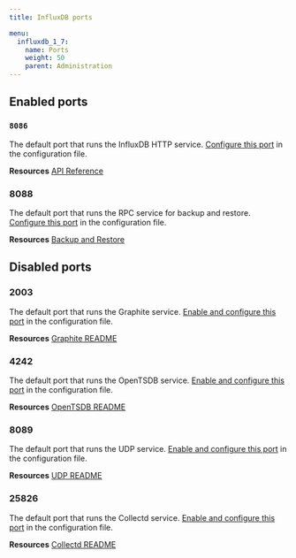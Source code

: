 ```yaml
---
title: InfluxDB ports

menu:
  influxdb_1_7:
    name: Ports
    weight: 50
    parent: Administration
---
```


## Enabled ports

### `8086`
The default port that runs the InfluxDB HTTP service.
[Configure this port](/influxdb/v1.7/administration/config/#bind-address-8086)
in the configuration file.

**Resources** [API Reference](/influxdb/v1.7/tools/api/)

### 8088
The default port that runs the RPC service for backup and restore.
[Configure this port](/influxdb/v1.7/administration/config/#bind-address-127-0-0-1-8088)
in the configuration file.

**Resources** [Backup and Restore](/influxdb/v1.7/administration/backup_and_restore/)

## Disabled ports

### 2003

The default port that runs the Graphite service.
[Enable and configure this port](/influxdb/v1.7/administration/config/#bind-address-2003)
in the configuration file.

**Resources** [Graphite README](https://github.com/influxdata/influxdb/blob/master/services/graphite/README.md)

### 4242

The default port that runs the OpenTSDB service.
[Enable and configure this port](/influxdb/v1.7/administration/config/#bind-address-4242)
in the configuration file.

**Resources** [OpenTSDB README](https://github.com/influxdata/influxdb/blob/master/services/opentsdb/README.md)

### 8089

The default port that runs the UDP service.
[Enable and configure this port](/influxdb/v1.7/administration/config/#bind-address-8089)
in the configuration file.

**Resources** [UDP README](https://github.com/influxdata/influxdb/blob/master/services/udp/README.md)

### 25826

The default port that runs the Collectd service.
[Enable and configure this port](/influxdb/v1.7/administration/config/#bind-address-25826)
in the configuration file.

**Resources** [Collectd README](https://github.com/influxdata/influxdb/blob/master/services/collectd/README.md)
